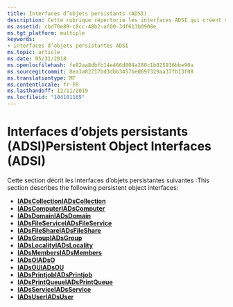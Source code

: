 ```yaml
---
title: Interfaces d’objets persistants (ADSI)
description: Cette rubrique répertorie les interfaces ADSI qui créent des objets persistants dans l’annuaire.
ms.assetid: cbd70e89-c8cc-48b2-af00-3df613b0908e
ms.tgt_platform: multiple
keywords:
- interfaces d’objets persistantes ADSI
ms.topic: article
ms.date: 05/31/2018
ms.openlocfilehash: fe82aa8dbfb14e466d804a280c1b025916bbe90a
ms.sourcegitcommit: 8ea1a82717bd3dbb3457be0697329aa37fb13f08
ms.translationtype: MT
ms.contentlocale: fr-FR
ms.lasthandoff: 12/11/2019
ms.locfileid: "104101165"
---
```

# <a name="persistent-object-interfaces-adsi"></a><span data-ttu-id="cbf21-104">Interfaces d’objets persistants (ADSI)</span><span class="sxs-lookup"><span data-stu-id="cbf21-104">Persistent Object Interfaces (ADSI)</span></span>

<span data-ttu-id="cbf21-105">Cette section décrit les interfaces d’objets persistantes suivantes :</span><span class="sxs-lookup"><span data-stu-id="cbf21-105">This section describes the following persistent object interfaces:</span></span>

-   [<span data-ttu-id="cbf21-106">**IADsCollection**</span><span class="sxs-lookup"><span data-stu-id="cbf21-106">**IADsCollection**</span></span>](/windows/desktop/api/Iads/nn-iads-iadscollection)
-   [<span data-ttu-id="cbf21-107">**IADsComputer**</span><span class="sxs-lookup"><span data-stu-id="cbf21-107">**IADsComputer**</span></span>](/windows/desktop/api/Iads/nn-iads-iadscomputer)
-   [<span data-ttu-id="cbf21-108">**IADsDomain**</span><span class="sxs-lookup"><span data-stu-id="cbf21-108">**IADsDomain**</span></span>](/windows/desktop/api/Iads/nn-iads-iadsdomain)
-   [<span data-ttu-id="cbf21-109">**IADsFileService**</span><span class="sxs-lookup"><span data-stu-id="cbf21-109">**IADsFileService**</span></span>](/windows/desktop/api/Iads/nn-iads-iadsfileservice)
-   [<span data-ttu-id="cbf21-110">**IADsFileShare**</span><span class="sxs-lookup"><span data-stu-id="cbf21-110">**IADsFileShare**</span></span>](/windows/desktop/api/Iads/nn-iads-iadsfileshare)
-   [<span data-ttu-id="cbf21-111">**IADsGroup**</span><span class="sxs-lookup"><span data-stu-id="cbf21-111">**IADsGroup**</span></span>](/windows/desktop/api/Iads/nn-iads-iadsgroup)
-   [<span data-ttu-id="cbf21-112">**IADsLocality**</span><span class="sxs-lookup"><span data-stu-id="cbf21-112">**IADsLocality**</span></span>](/windows/desktop/api/Iads/nn-iads-iadslocality)
-   [<span data-ttu-id="cbf21-113">**IADsMembers**</span><span class="sxs-lookup"><span data-stu-id="cbf21-113">**IADsMembers**</span></span>](/windows/desktop/api/Iads/nn-iads-iadsmembers)
-   [<span data-ttu-id="cbf21-114">**IADsO**</span><span class="sxs-lookup"><span data-stu-id="cbf21-114">**IADsO**</span></span>](/windows/desktop/api/Iads/nn-iads-iadso)
-   [<span data-ttu-id="cbf21-115">**IADsOU**</span><span class="sxs-lookup"><span data-stu-id="cbf21-115">**IADsOU**</span></span>](/windows/desktop/api/Iads/nn-iads-iadsou)
-   [<span data-ttu-id="cbf21-116">**IADsPrintjob**</span><span class="sxs-lookup"><span data-stu-id="cbf21-116">**IADsPrintjob**</span></span>](/windows/desktop/api/Iads/nn-iads-iadsprintjob)
-   [<span data-ttu-id="cbf21-117">**IADsPrintQueue**</span><span class="sxs-lookup"><span data-stu-id="cbf21-117">**IADsPrintQueue**</span></span>](/windows/desktop/api/Iads/nn-iads-iadsprintqueue)
-   [<span data-ttu-id="cbf21-118">**IADsService**</span><span class="sxs-lookup"><span data-stu-id="cbf21-118">**IADsService**</span></span>](/windows/desktop/api/Iads/nn-iads-iadsservice)
-   [<span data-ttu-id="cbf21-119">**IADsUser**</span><span class="sxs-lookup"><span data-stu-id="cbf21-119">**IADsUser**</span></span>](/windows/desktop/api/Iads/nn-iads-iadsuser)

 

 




